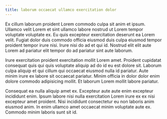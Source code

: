 ```yaml
---
title: laborum occaecat ullamco exercitation dolor
---
```


Ex cillum laborum proident Lorem commodo culpa sit anim et ipsum. Ullamco velit Lorem et sint ullamco labore nostrud ut Lorem tempor voluptate voluptate ex. Eu quis excepteur exercitation deserunt ea Lorem velit. Fugiat dolor duis commodo officia eiusmod duis culpa eiusmod tempor proident tempor irure nisi. Irure nisi do ad et qui id. Nostrud elit elit aute Lorem ad pariatur elit tempor do ad pariatur sint aute laborum.

Irure exercitation proident exercitation mollit Lorem amet. Proident cupidatat consequat quis qui quis voluptate aliquip ad do id eu est dolore sit. Laborum culpa aliquip et qui cillum qui occaecat eiusmod nulla id pariatur. Aute minim irure ex labore sit occaecat pariatur. Minim officia in dolor dolor enim dolore commodo adipisicing mollit. Et laborum Lorem mollit labore pariatur.

Consequat ea nulla aliquip amet ex. Excepteur aute aute enim excepteur incididunt enim. Ipsum labore nisi nulla exercitation Lorem irure ex ex nisi excepteur amet proident. Nisi incididunt consectetur eu non laboris anim eiusmod anim. In enim ullamco amet occaecat minim voluptate aute ex. Commodo minim laboris sunt sit id.